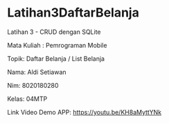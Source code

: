 # Latihan3DaftarBelanja

Latihan 3 - CRUD dengan SQLite 

Mata Kuliah : Pemrograman Mobile

Topik: Daftar Belanja / List Belanja

Nama: Aldi Setiawan

Nim: 8020180280

Kelas: 04MTP

Link Video Demo APP: https://youtu.be/KH8aMyttYNk
